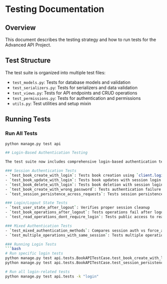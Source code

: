 # Testing Documentation

## Overview

This document describes the testing strategy and how to run tests for the Advanced API Project.

## Test Structure

The test suite is organized into multiple test files:

- `test_models.py`: Tests for database models and validation
- `test_serializers.py`: Tests for serializers and data validation
- `test_views.py`: Tests for API endpoints and CRUD operations
- `test_permissions.py`: Tests for authentication and permissions
- `utils.py`: Test utilities and setup mixin

## Running Tests

### Run All Tests
```bash
python manage.py test api

## Login-Based Authentication Testing

The test suite now includes comprehensive login-based authentication tests:

### Session Authentication Tests
- `test_book_create_with_login`: Tests book creation using `client.login()`
- `test_book_update_with_login`: Tests book updates with session login
- `test_book_delete_with_login`: Tests book deletion with session login
- `test_book_create_with_wrong_password`: Tests authentication failure
- `test_session_persistence_across_requests`: Tests session persistence

### Login/Logout State Tests
- `test_user_state_after_logout`: Verifies proper session cleanup
- `test_book_operations_after_logout`: Tests operations fail after logout
- `test_read_operations_dont_require_login`: Tests public access to read endpoints

### Mixed Authentication Tests
- `test_mixed_authentication_methods`: Compares session auth vs force_authenticate
- `test_multiple_operations_with_same_session`: Tests multiple operations in one session

### Running Login Tests
```bash
# Run specific login tests
python manage.py test api.tests.BookAPITestCase.test_book_create_with_login
python manage.py test api.tests.BookAPITestCase.test_session_persistence_across_requests

# Run all login-related tests
python manage.py test api.tests -k "login"